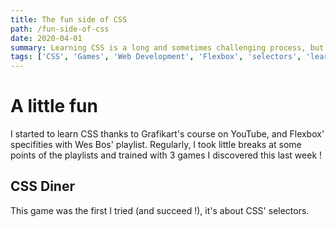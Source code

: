 ```yaml
---
title: The fun side of CSS
path: /fun-side-of-css
date: 2020-04-01
summary: Learning CSS is a long and sometimes challenging process, but it can also be recreational !
tags: ['CSS', 'Games', 'Web Development', 'Flexbox', 'selectors', 'learning']
---
```


# A little fun

I started to learn CSS thanks to Grafikart's course on YouTube, and Flexbox' specifities with Wes Bos' playlist. Regularly, I took little breaks at some points of the playlists and trained with 3 games I discovered this last week !

## CSS Diner

This game was the first I tried (and succeed !), it's about CSS' selectors.
